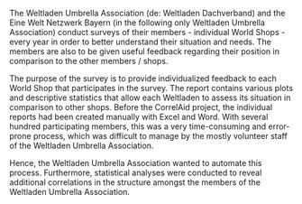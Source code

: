 The Weltladen Umbrella Association (de: Weltladen Dachverband) and the Eine Welt Netzwerk Bayern (in the following only Weltladen Umbrella Association) conduct surveys of their members - individual World Shops - every year in order to better understand their situation and needs. The members are also to be given useful feedback regarding their position in comparison to the other members / shops.

The purpose of the survey is to provide individualized feedback to each World Shop that participates in the survey. The report contains various plots and descriptive statistics that allow each Weltladen to assess its situation in comparison to other shops. Before the CorrelAid project, the individual reports had been created manually with Excel and Word. With several hundred participating members, this was a very time-consuming and error-prone process, which was difficult to manage by the mostly volunteer staff of the Weltladen Umbrella Association.

Hence, the Weltladen Umbrella Association wanted to automate this process. Furthermore, statistical analyses were conducted to reveal additional correlations in the structure amongst the members of the Weltladen Umbrella Association.
